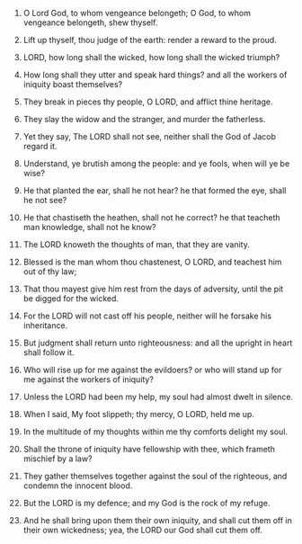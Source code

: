 1. O Lord God, to whom vengeance belongeth; O God, to whom vengeance
belongeth, shew thyself.

2. Lift up thyself, thou judge of the earth: render a reward to the
proud.

3. LORD, how long shall the wicked, how long shall the wicked
triumph?

4. How long shall they utter and speak hard things? and all the
workers of iniquity boast themselves?

5. They break in pieces thy people, O LORD, and afflict thine
heritage.

6. They slay the widow and the stranger, and murder the fatherless.

7. Yet they say, The LORD shall not see, neither shall the God of
Jacob regard it.

8. Understand, ye brutish among the people: and ye fools, when will
ye be wise?

9. He that planted the ear, shall he not hear? he that formed the
eye, shall he not see?

10. He that chastiseth the heathen, shall not he correct? he that
teacheth man knowledge, shall not he know?

11. The LORD knoweth the thoughts of man, that they are vanity.

12. Blessed is the man whom thou chastenest, O LORD, and teachest
him out of thy law;

13. That thou mayest give him rest from the days of adversity, until
the pit be digged for the wicked.

14. For the LORD will not cast off his people, neither will he
forsake his inheritance.

15. But judgment shall return unto righteousness: and all the
upright in heart shall follow it.

16. Who will rise up for me against the evildoers? or who will stand
up for me against the workers of iniquity?

17. Unless the LORD had been my help, my soul had almost dwelt in
silence.

18. When I said, My foot slippeth; thy mercy, O LORD, held me up.

19. In the multitude of my thoughts within me thy comforts delight
my soul.

20. Shall the throne of iniquity have fellowship with thee, which
frameth mischief by a law?

21. They gather themselves together against the soul of the
righteous, and condemn the innocent blood.

22. But the LORD is my defence; and my God is the rock of my refuge.

23. And he shall bring upon them their own iniquity, and shall cut
them off in their own wickedness; yea, the LORD our God shall cut them
off.